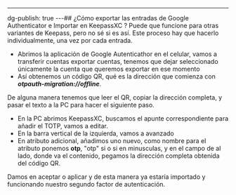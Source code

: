 ---
dg-publish: true
---## ¿Cómo exportar las entradas de Google Authenticator e Importar en KeepassXC ?
Puede que funcione para otras variantes de Keepass, pero no sé si es así.
Este proceso hay que hacerlo individualmente, una vez por cada entrada.
* Abrimos la aplicación de Google Autenticathor en el celular, vamos a transferir cuentas exportar cuentas, tenemos que dejar seleccionado únicamente la cuenta que queremos exportar en ese momento
* Así obtenemos un código QR, qué es la dirección que comienza con ***otpauth\-migration://offline***.

De alguna manera tenemos que leer el QR, copiar la dirección completa, y pasar el texto a la PC para hacer el siguiente paso.
* En la PC abrimos KeepassXC, buscamos el apunte correspondiente para añadir el TOTP, vamos a editar.
* En la barra vertical de la izquierda, vamos a avanzado
* En atributo adicional, añadimos uno nuevo, como nombre para el atributo ponemos **otp**, "otp" si o si en minusculas, y en el campo de al lado, donde va el contenido, pegamos la dirección completa obtenida del código QR.

Damos en aceptar o aplicar y de esta manera ya estaría importado y funcionando nuestro segundo factor de autenticación.
